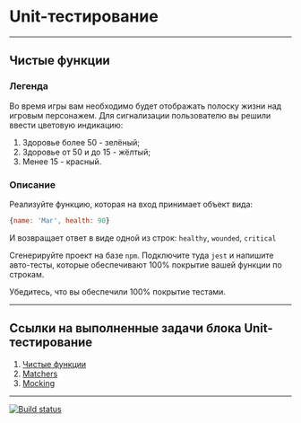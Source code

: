 # Unit-тестирование
---
## Чистые функции

### Легенда

Во время игры вам необходимо будет отображать полоску жизни над игровым персонажем. Для сигнализации пользователю вы решили ввести цветовую индикацию:
1. Здоровье более 50 - зелёный;
1. Здоровье от 50 и до 15 - жёлтый;
1. Менее 15 - красный.

### Описание

Реализуйте функцию, которая на вход принимает объект вида:
```javascript
{name: 'Маг', health: 90}
```
И возвращает ответ в виде одной из строк: `healthy`, `wounded`, `critical`

Сгенерируйте проект на базе `npm`. Подключите туда `jest` и напишите авто-тесты, которые обеспечивают 100% покрытие вашей функции по строкам.

Убедитесь, что вы обеспечили 100% покрытие тестами.

---
## Ссылки на выполненные задачи блока Unit-тестирование

1. [Чистые функции](https://github.com/Turovae/test-ci-clear-function)
2. [Matchers](https://github.com/Turovae/test-ci-matchers)
3. [Mocking](https://github.com/Turovae/test-ci-mocking)

---

[![Build status](https://ci.appveyor.com/api/projects/status/veeyp2l6outbag6g?svg=true)](https://ci.appveyor.com/project/Turovae/test-ci-clear-function)
